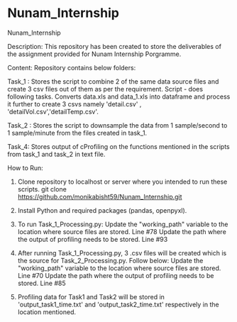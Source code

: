 # Nunam_Internship
Nunam_Internship

Description:
This repository has been created to store the deliverables of the assignment provided for Nunam Internship Porgramme.

Content:
Repository contains below folders:

Task_1 : Stores the script to combine 2 of the same data source files and create 3 csv files out of them as per the requirement. Script - does following tasks.
      Converts data.xls and data_1.xls into dataframe and process it further to create 3 csvs namely 'detail.csv' , 'detailVol.csv','detailTemp.csv'.  

Task_2 : Stores the script to downsample the data from 1 sample/second to 1 sample/minute from the files created in task_1.

Task_4: Stores output of cProfiling on the functions mentioned in the scripts from task_1 and task_2 in text file.


How to Run:

1. Clone repository to localhost or server where you intended to run these scripts.
      git clone https://github.com/monikabisht59/Nunam_Internship.git
  
2. Install Python and required packages (pandas, openpyxl).

3. To run Task_1_Processing.py:
      Update the "working_path" variable to the location where source files are stored. Line #78
      Update the path where the output of profiling needs to be stored. Line #93

4. After running Task_1_Processing.py, 3 .csv files will be created which is the source for Task_2_Processing.py. Follow below:
      Update the "working_path" variable to the location where source files are stored. Line #70
      Update the path where the output of profiling needs to be stored. Line #85

5. Profiling data for Task1 and Task2 will be stored in 'output_task1_time.txt' and 'output_task2_time.txt' respectively in the location mentioned.

